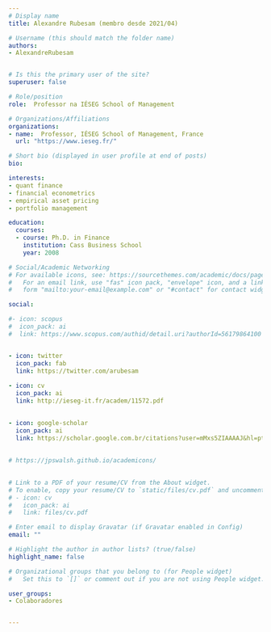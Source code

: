 ```yaml
---
# Display name
title: Alexandre Rubesam (membro desde 2021/04)

# Username (this should match the folder name)
authors:
- AlexandreRubesam


# Is this the primary user of the site?
superuser: false

# Role/position
role:  Professor na IÉSEG School of Management

# Organizations/Affiliations
organizations:
- name:  Professor, IÉSEG School of Management, France
  url: "https://www.ieseg.fr/"

# Short bio (displayed in user profile at end of posts)
bio:

interests:
- quant finance
- financial econometrics
- empirical asset pricing
- portfolio management

education:
  courses:
  - course: Ph.D. in Finance
    institution: Cass Business School
    year: 2008

# Social/Academic Networking
# For available icons, see: https://sourcethemes.com/academic/docs/page-builder/#icons
#   For an email link, use "fas" icon pack, "envelope" icon, and a link in the
#   form "mailto:your-email@example.com" or "#contact" for contact widget.

social:

#- icon: scopus
#  icon_pack: ai
#  link: https://www.scopus.com/authid/detail.uri?authorId=56179864100


- icon: twitter
  icon_pack: fab
  link: https://twitter.com/arubesam
  
- icon: cv
  icon_pack: ai
  link: http://ieseg-it.fr/academ/11572.pdf
 

- icon: google-scholar
  icon_pack: ai
  link: https://scholar.google.com.br/citations?user=mMxs5ZIAAAAJ&hl=pt-BR
  
  
# https://jpswalsh.github.io/academicons/

  
# Link to a PDF of your resume/CV from the About widget.
# To enable, copy your resume/CV to `static/files/cv.pdf` and uncomment the lines below.
# - icon: cv
#   icon_pack: ai
#   link: files/cv.pdf

# Enter email to display Gravatar (if Gravatar enabled in Config)
email: ""

# Highlight the author in author lists? (true/false)
highlight_name: false

# Organizational groups that you belong to (for People widget)
#   Set this to `[]` or comment out if you are not using People widget.

user_groups:
- Colaboradores


---
```

